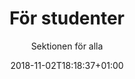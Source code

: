 ---
title: "För studenter"
description: "Sektionen för alla"
subtitle: "Sektionen för alla"
date: 2018-11-02T18:18:37+01:00
draft: true
layout: "single"
---